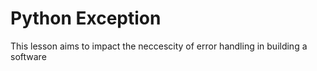 # Python Exception
This lesson aims to impact the neccescity of error handling in building a software
